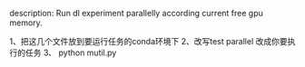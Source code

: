 description: Run dl experiment parallelly according current free gpu memory.

1、把这几个文件放到要运行任务的conda环境下
2、改写test parallel 改成你要执行的任务
3、 python mutil.py